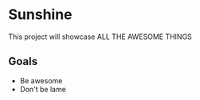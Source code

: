 # Sunshine
This project will showcase ALL THE AWESOME THINGS

## Goals
* Be awesome
* Don't be lame
